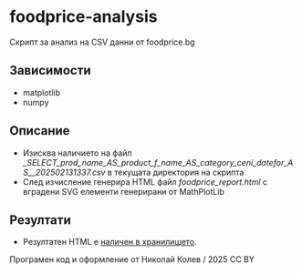 # foodprice-analysis
Скрипт за анализ на CSV данни от foodprice.bg
## Зависимости
- matplotlib
- numpy

## Описание
- Изисква наличието на файл *_SELECT_prod_name_AS_product_f_name_AS_category_ceni_datefor_AS__202502131337.csv* в текущата директория на скрипта
- След изчисление генерира HTML файл *foodprice_report.html* с вградени SVG елементи генерирани от MathPlotLib

## Резултати
- Резултатен HTML е [наличен в хранилището](https://html-preview.github.io/?url=https://github.com/nbkolev/foodprice-analysis/blob/main/foodprice_report.html).

Програмен код и оформление от Николай Колев / 2025 CC BY
